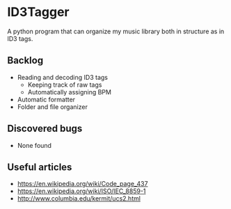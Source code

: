 # ID3Tagger
A python program that can organize my music library both in structure as in ID3 tags.

## Backlog ##
* Reading and decoding ID3 tags
  * Keeping track of raw tags
  * Automatically assigning BPM
* Automatic formatter
* Folder and file organizer

## Discovered bugs ##
* None found

## Useful articles ##
* https://en.wikipedia.org/wiki/Code_page_437
* https://en.wikipedia.org/wiki/ISO/IEC_8859-1
* http://www.columbia.edu/kermit/ucs2.html
